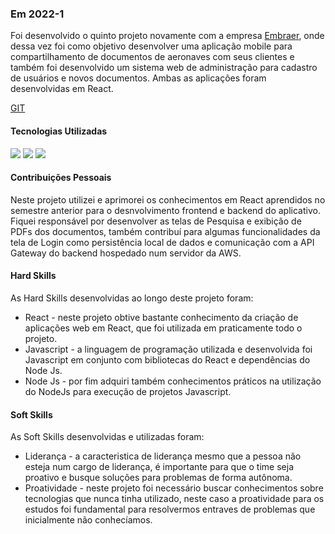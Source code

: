 ### Em 2022-1
  Foi desenvolvido o quinto projeto novamente com a empresa [Embraer](https://embraer.com/), onde dessa vez foi como objetivo desenvolver uma aplicação mobile para compartilhamento de documentos de aeronaves com seus clientes e também foi desenvolvido um sistema web de administração para cadastro de usuários e novos documentos. Ambas as aplicações foram desenvolvidas em React.

[GIT](https://github.com/TecStocks)

#### Tecnologias Utilizadas

<p>
<img src="https://img.shields.io/badge/Technology-ReactNative-9cf">
<img src="https://img.shields.io/badge/Technology-MongoDB-9cf">
<img src="https://img.shields.io/badge/Technology-JavaScript-9cf">
</p>

#### Contribuições Pessoais
Neste projeto utilizei e aprimorei os conhecimentos em React aprendidos no semestre anterior para o desnvolvimento frontend e backend do aplicativo. 
Fiquei responsável por desenvolver as telas de Pesquisa e exibição de PDFs dos documentos, também contribuí para algumas funcionalidades da tela de Login como persistência local de dados e comunicação com a API Gateway do backend hospedado num servidor da AWS.
     
     
#### Hard Skills
As Hard Skills desenvolvidas ao longo deste projeto foram: 
* React - neste projeto obtive bastante conhecimento da criação de aplicações web em React, que foi utilizada em praticamente todo o projeto.
* Javascript - a linguagem de programação utilizada e desenvolvida foi Javascript em conjunto com bibliotecas do React e dependências do Node Js.
* Node Js - por fim adquiri também conhecimentos práticos na utilização do NodeJs para execução de projetos Javascript.

#### Soft Skills
As Soft Skills desenvolvidas e utilizadas foram:
* Liderança - a caracteristica de liderança mesmo que a pessoa não esteja num cargo de liderança, é importante para que o time seja proativo e busque soluções para problemas de forma autônoma.
* Proatividade - neste projeto foi necessário buscar conhecimentos sobre tecnologias que nunca tinha utilizado, neste caso a proatividade para os estudos foi fundamental para resolvermos entraves de problemas que inicialmente não conhecíamos.




